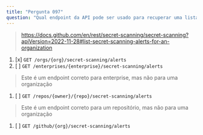 ```yaml
---
title: "Pergunta 097"
question: "Qual endpoint da API pode ser usado para recuperar uma lista de todos os alertas de verificação de segredos para uma organização?"
---
```


> https://docs.github.com/en/rest/secret-scanning/secret-scanning?apiVersion=2022-11-28#list-secret-scanning-alerts-for-an-organization
1. [x] `GET /orgs/{org}/secret-scanning/alerts`
1. [ ] `GET /enterprises/{enterprise}/secret-scanning/alerts`
> Este é um endpoint correto para enterprise, mas não para uma organização
1. [ ] `GET /repos/{owner}/{repo}/secret-scanning/alerts`
> Este é um endpoint correto para um repositório, mas não para uma organização
1. [ ] `GET /github/{org}/secret-scanning/alerts`
